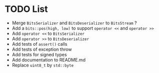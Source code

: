 # TODO List
- Merge `BitsSerializer` and `BitsDeserializer` to `BitsStream` ?
- Add a `bits::pos(high, low)` to support `operator <<` and  `operator >>`
- Add `operator <<` to `BitsSerializer`
- Add `operator >>` to `BitsDeserializer`
- Add tests of `assert()` calls
- Add tests of exception throw
- Add tests for signed types
- Add documentation to README.md
- Replace `uint8_t` by `std::byte`